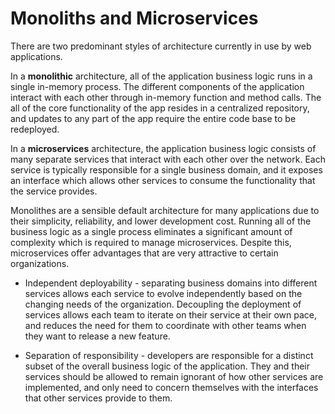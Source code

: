 # Monoliths and Microservices

There are two predominant styles of architecture currently in use by web applications.

In a **monolithic** architecture, all of the application business logic runs in a single in-memory process. The different components of the application interact with each other through in-memory function and method calls. The all of the core functionality of the app resides in a centralized repository, and updates to any part of the app require the entire code base to be redeployed.

In a **microservices** architecture, the application business logic consists of many separate services that interact with each other over the network. Each service is typically responsible for a single business domain, and it exposes an interface which allows other services to consume the functionality that the service provides.

Monolithes are a sensible default architecture for many applications due to their simplicity, reliability, and lower development cost. Running all of the business logic as a single process eliminates a significant amount of complexity which is required to manage microservices. Despite this, microservices offer advantages that are very attractive to certain organizations.

- Independent deployability - separating business domains into different services allows each service to evolve independently based on the changing needs of the organization. Decoupling the deployment of services allows each team to iterate on their service at their own pace, and reduces the need for them to coordinate with other teams when they want to release a new feature.

- Separation of responsibility - developers are responsible for a distinct subset of the overall business logic of the application. They and their services should be allowed to remain ignorant of how other services are implemented, and only need to concern themselves with the interfaces that other services provide to them.
